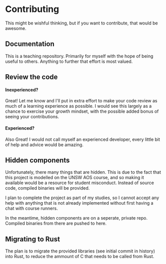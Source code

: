 # Contributing

This might be wishful thinking, but if you want to contribute, that would be awesome.

## Documentation

This is a teaching repository. Primarily for myself with the hope of being useful to others. Anything to further that effort is most valued.

## Review the code

#### Inexperienced?

Great! Let me know and I'll put in extra effort to make your code review as much of a learning experience as possible. I would see this largely as a chance to exercise your growth mindset, with the possible added bonus of seeing your contributions. 

#### Experienced?

Also Great! I would not call myself an experienced developer, every little bit of help and advice would be amazing.

## Hidden components

Unfortunately, there many things that are hidden. This is due to the fact that this project is modelled on the UNSW AOS course, and so making it available would be a resource for student misconduct. Instead of source code, compiled binaries will be provided.

I plan to complete the project as part of my studies, so I cannot accept any help with anything that is not already implemented without first having a chat with course runners.

In the meantime, hidden components are on a seperate, private repo. Compiled binaries from there are pushed to here.

## Migrating to Rust

The plan is to migrate the provided libraries (see initial commit in history) into Rust, to reduce the ammount of C that needs to be called from Rust.
